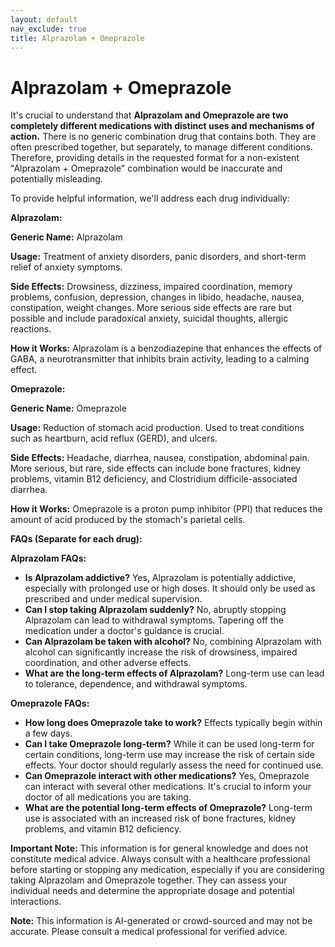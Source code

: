 ```yaml
---
layout: default
nav_exclude: true
title: Alprazolam + Omeprazole
---
```


# Alprazolam + Omeprazole

It's crucial to understand that **Alprazolam and Omeprazole are two completely different medications with distinct uses and mechanisms of action.**  There is no generic combination drug that contains both.  They are often prescribed together, but separately, to manage different conditions.  Therefore, providing details in the requested format for a non-existent "Alprazolam + Omeprazole" combination would be inaccurate and potentially misleading.

To provide helpful information, we'll address each drug individually:

**Alprazolam:**

**Generic Name:** Alprazolam

**Usage:**  Treatment of anxiety disorders, panic disorders, and short-term relief of anxiety symptoms.

**Side Effects:** Drowsiness, dizziness, impaired coordination, memory problems, confusion, depression, changes in libido, headache, nausea, constipation, weight changes.  More serious side effects are rare but possible and include paradoxical anxiety, suicidal thoughts, allergic reactions.

**How it Works:**  Alprazolam is a benzodiazepine that enhances the effects of GABA, a neurotransmitter that inhibits brain activity, leading to a calming effect.


**Omeprazole:**

**Generic Name:** Omeprazole

**Usage:** Reduction of stomach acid production. Used to treat conditions such as heartburn, acid reflux (GERD), and ulcers.

**Side Effects:** Headache, diarrhea, nausea, constipation, abdominal pain.  More serious, but rare, side effects can include bone fractures, kidney problems, vitamin B12 deficiency, and Clostridium difficile-associated diarrhea.

**How it Works:** Omeprazole is a proton pump inhibitor (PPI) that reduces the amount of acid produced by the stomach's parietal cells.


**FAQs (Separate for each drug):**

**Alprazolam FAQs:**

* **Is Alprazolam addictive?** Yes, Alprazolam is potentially addictive, especially with prolonged use or high doses.  It should only be used as prescribed and under medical supervision.
* **Can I stop taking Alprazolam suddenly?** No, abruptly stopping Alprazolam can lead to withdrawal symptoms.  Tapering off the medication under a doctor's guidance is crucial.
* **Can Alprazolam be taken with alcohol?**  No, combining Alprazolam with alcohol can significantly increase the risk of drowsiness, impaired coordination, and other adverse effects.
* **What are the long-term effects of Alprazolam?** Long-term use can lead to tolerance, dependence, and withdrawal symptoms.


**Omeprazole FAQs:**

* **How long does Omeprazole take to work?**  Effects typically begin within a few days.
* **Can I take Omeprazole long-term?** While it can be used long-term for certain conditions, long-term use may increase the risk of certain side effects.  Your doctor should regularly assess the need for continued use.
* **Can Omeprazole interact with other medications?** Yes, Omeprazole can interact with several other medications.  It's crucial to inform your doctor of all medications you are taking.
* **What are the potential long-term effects of Omeprazole?** Long-term use is associated with an increased risk of bone fractures, kidney problems, and vitamin B12 deficiency.


**Important Note:** This information is for general knowledge and does not constitute medical advice.  Always consult with a healthcare professional before starting or stopping any medication, especially if you are considering taking Alprazolam and Omeprazole together.  They can assess your individual needs and determine the appropriate dosage and potential interactions.


**Note:** This information is AI-generated or crowd-sourced and may not be accurate. Please consult a medical professional for verified advice.